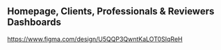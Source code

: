 ## Homepage, Clients, Professionals & Reviewers Dashboards
https://www.figma.com/design/U5QQP3QwntKaLOT0SIqReH
